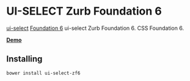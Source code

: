 UI-SELECT Zurb Foundation 6
=============================

[ui-select][] [Foundation 6][] ui-select Zurb Foundation 6. CSS Foundation 6.

**[Demo][]**


## Installing
```
bower install ui-select-zf6
```



[Demo]: http://redcastor.github.io/ui-select-zf6/demo/
[Foundation 6]: https://foundation.zurb.com/sites/docs/
[ui-select]: https://getbootstrap.com/
[v1.0.0]: https://github.com/redcastor/ui-select-zf6/releases/tag/v1.0.0

